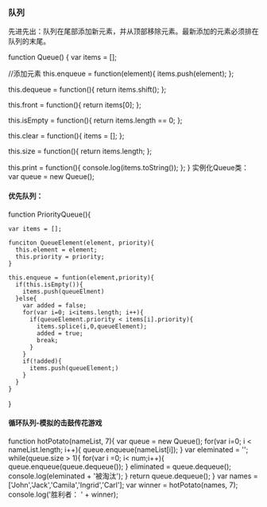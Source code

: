 ### 队列
  先进先出：队列在尾部添加新元素，并从顶部移除元素。最新添加的元素必须排在队列的末尾。


function Queue() {
  var items = [];

  //添加元素
  this.enqueue = function(element){
    items.push(element);
  };

  this.dequeue = function(){
    return items.shift();
  };

  this.front = function(){
    return items[0];
  };

  this.isEmpty = function(){
    return items.length == 0;
  };

  this.clear = function(){
    items = [];
  };

  this.size = function(){
    return items.length;
  };

  this.print = function(){
    console.log(items.toString());
  };
}
实例化Queue类：var queue = new Queue();

#### 优先队列：
  function PriorityQueue(){

    var items = [];

    funciton QueueElement(element, priority){
      this.element = element;
      this.priority = priority;
    }

    this.enqueue = funtion(element,priority){
      if(this.isEmpty()){
        items.push(queueElment)
      }else{
        var added = false;
        for(var i=0; i<items.length; i++){
          if(queueElement.priority < items[i].priority){
            items.splice(i,0,queueElement);
            added = true;
            break;
          }
        }
        if(!added){
          items.push(queueElement;)
        }
      }
    }

  }

#### 循环队列-模拟的击鼓传花游戏
function hotPotato(nameList, 7){
  var queue = new Queue();
  for(var i=0; i < nameList.length; i++){
    queue.enqueue(nameList[i]);
  }
  var eleminated = '';
  while(queue.size > 1){
    for(var i =0; i< num;i++){
      queue.enqueue(queue.dequeue());
    }
    eliminated = queue.dequeue();
    console.log(eleminated  + '被淘汰');
  }
  return queue.dequeue();
}
var names = ['John','Jack','Camila','Ingrid','Carl'];
var winner = hotPotato(names, 7);
console.log('胜利者： ' + winner);